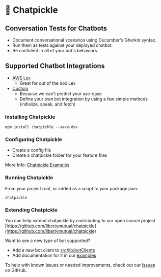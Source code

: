 # 🥒 Chatpickle

## Conversation Tests for Chatbots

* Document conversational scenarios using Cucumber's Gherkin syntax.
* Run them as tests against your deployed chatbot.
* Be confident in all of your bot's behaviors.
  
## Supported Chatbot Integrations
  * [AWS Lex](examples/lex/README_LEX.md)
    * Great for out of the box Lex
  * [Custom](examples/custom/README_CUSTOM.md)
    * Because we can't predict your use-case
    * Define your own bot integration by using a few simple methods (initialize, speak, and fetch)

### Installing Chatpickle
`npm install chatpickle --save-dev`

### Configuring Chatpickle
* Create a config file
* Create a chatpickle folder for your feature files

More Info: [Chatpickle Examples](examples)

### Running Chatpickle
From your project root, or added as a script to your package.json:

`chatpickle`

### Extending Chatpickle
You can help extend chatpickle by contributing to our open source project [https://github.com/libertymutual/chatpickle](https://github.com/libertymutual/chatpickle)

Want to see a new type of bot supported?
 * Add a new bot client to [src/lib/botClients](src/lib/botClients)
 * Add documentation for it in our [examples](examples)

To help with known issues or needed improvements, check out our  [Issues](https://github.com/libertymutual/chatpickle/issues) on GitHub.